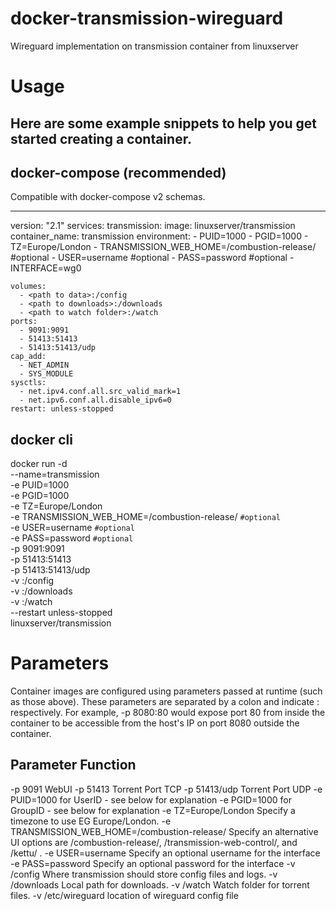 # docker-transmission-wireguard
Wireguard implementation on transmission container from linuxserver


# Usage
## Here are some example snippets to help you get started creating a container.

## docker-compose (recommended)
Compatible with docker-compose v2 schemas.

---
version: "2.1"
services:
  transmission:
    image: linuxserver/transmission
    container_name: transmission
    environment:
      - PUID=1000
      - PGID=1000
      - TZ=Europe/London
      - TRANSMISSION_WEB_HOME=/combustion-release/ #optional
      - USER=username #optional
      - PASS=password #optional
      - INTERFACE=wg0

    volumes:
      - <path to data>:/config
      - <path to downloads>:/downloads
      - <path to watch folder>:/watch
    ports:
      - 9091:9091
      - 51413:51413
      - 51413:51413/udp
    cap_add:
      - NET_ADMIN
      - SYS_MODULE
    sysctls:
      - net.ipv4.conf.all.src_valid_mark=1
      - net.ipv6.conf.all.disable_ipv6=0
    restart: unless-stopped

  
## docker cli
docker run -d \
  --name=transmission \
  -e PUID=1000 \
  -e PGID=1000 \
  -e TZ=Europe/London \
  -e TRANSMISSION_WEB_HOME=/combustion-release/ `#optional` \
  -e USER=username `#optional` \
  -e PASS=password `#optional` \
  -p 9091:9091 \
  -p 51413:51413 \
  -p 51413:51413/udp \
  -v <path to data>:/config \
  -v <path to downloads>:/downloads \
  -v <path to watch folder>:/watch \
  --restart unless-stopped \
  linuxserver/transmission
  
# Parameters
Container images are configured using parameters passed at runtime (such as those above). These parameters are separated by a colon and indicate <external>:<internal> respectively. For example, -p 8080:80 would expose port 80 from inside the container to be accessible from the host's IP on port 8080 outside the container.

## Parameter	Function
-p 9091	                                      WebUI
-p 51413	                                    Torrent Port TCP
-p 51413/udp	                                Torrent Port UDP
-e PUID=1000	                                for UserID - see below for explanation
-e PGID=1000	                                for GroupID - see below for explanation
-e TZ=Europe/London	                          Specify a timezone to use EG Europe/London.
-e TRANSMISSION_WEB_HOME=/combustion-release/	Specify an alternative UI options are /combustion-release/, /transmission-web-control/, and /kettu/ .
-e USER=username	                            Specify an optional username for the interface
-e PASS=password	                            Specify an optional password for the interface
-v /config	                                  Where transmission should store config files and logs.
-v /downloads	                                Local path for downloads.
-v /watch	                                    Watch folder for torrent files.
-v /etc/wireguard                             location of wireguard config file
